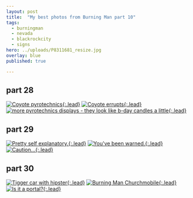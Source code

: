 ```yaml
---
layout: post
title:  "My best photos from Burning Man part 10"
tags:
  - burningman
  - nevada
  - blackrockcity
  - signs
hero: ../uploads/P8311681_resize.jpg
overlay: blue
published: true

---
```


## part 28
[![Coyote pyrotechnics](../uploads/P8311671_resize.jpg){:.lead}](../uploads/P8311671.jpg)
[![Coyote errupts](../uploads/P8311674_resize.jpg){:.lead}](../uploads/P8311674.jpg)
[![more pyrotechnics displays - they look like b-day candles a little](../uploads/P8311663_resize.jpg){:.lead}](../uploads/P8311663.jpg)
## part 29
[![Pretty self explanatory.](../uploads/P8311681_resize.jpg){:.lead}](../uploads/P8311681.jpg)
[![You've been warned.](../uploads/P8311680_resize.jpg){:.lead}](../uploads/P8311680.jpg)
[![Caution...](../uploads/P8311699_resize.jpg){:.lead}](../uploads/P8311699.jpg)
## part 30
[![Tigger car with hipster](../uploads/P8311707_resize.jpg){:.lead}](../uploads/P8311707.jpg)
[![Burning Man Churchmobile](../uploads/P8311704_resize.jpg){:.lead}](../uploads/P8311704.jpg)
[![Is it a portal?](../uploads/P8311710_resize.jpg){:.lead}](../uploads/P8311710.jpg)